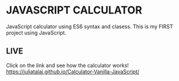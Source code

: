 # JAVASCRIPT CALCULATOR
JavaScript calculator using ES6 syntax and clasess. This is my FIRST project using JavaScript.

## LIVE
Click on the link and see how the calculator works! 
https://juliatalaj.github.io/Calculator-Vanilla-JavaScript/ 
